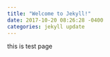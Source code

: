 ```yaml
---
title: "Welcome to Jekyll!"
date: 2017-10-20 08:26:28 -0400
categories: jekyll update
---
```


this is test page
